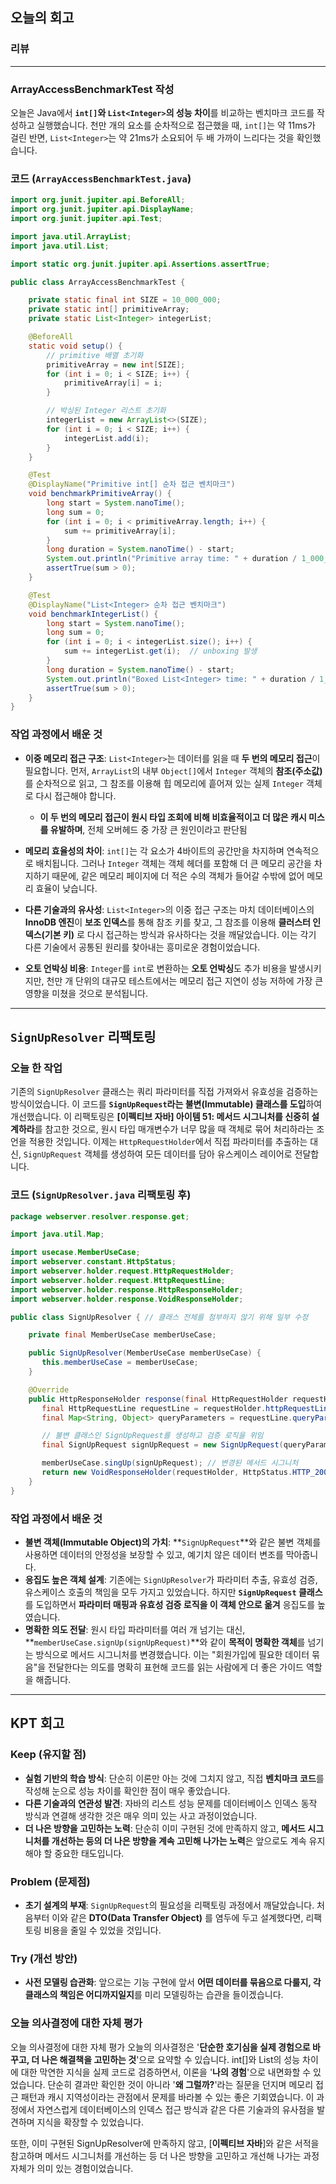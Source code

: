 ## 오늘의 회고
### 리뷰
---
### ArrayAccessBenchmarkTest 작성

오늘은 Java에서 **`int[]`와 `List<Integer>`의 성능 차이**를 비교하는 벤치마크 코드를 작성하고 실행했습니다. 천만 개의 요소를 순차적으로 접근했을 때, `int[]`는 약 11ms가 걸린 반면, `List<Integer>`는 약 21ms가 소요되어 두 배 가까이 느리다는 것을 확인했습니다.

### 코드 (`ArrayAccessBenchmarkTest.java`)

```java
import org.junit.jupiter.api.BeforeAll;
import org.junit.jupiter.api.DisplayName;
import org.junit.jupiter.api.Test;

import java.util.ArrayList;
import java.util.List;

import static org.junit.jupiter.api.Assertions.assertTrue;

public class ArrayAccessBenchmarkTest {

    private static final int SIZE = 10_000_000;
    private static int[] primitiveArray;
    private static List<Integer> integerList;

    @BeforeAll
    static void setup() {
        // primitive 배열 초기화
        primitiveArray = new int[SIZE];
        for (int i = 0; i < SIZE; i++) {
            primitiveArray[i] = i;
        }

        // 박싱된 Integer 리스트 초기화
        integerList = new ArrayList<>(SIZE);
        for (int i = 0; i < SIZE; i++) {
            integerList.add(i);
        }
    }

    @Test
    @DisplayName("Primitive int[] 순차 접근 벤치마크")
    void benchmarkPrimitiveArray() {
        long start = System.nanoTime();
        long sum = 0;
        for (int i = 0; i < primitiveArray.length; i++) {
            sum += primitiveArray[i];
        }
        long duration = System.nanoTime() - start;
        System.out.println("Primitive array time: " + duration / 1_000_000 + " ms");
        assertTrue(sum > 0);
    }

    @Test
    @DisplayName("List<Integer> 순차 접근 벤치마크")
    void benchmarkIntegerList() {
        long start = System.nanoTime();
        long sum = 0;
        for (int i = 0; i < integerList.size(); i++) {
            sum += integerList.get(i);  // unboxing 발생
        }
        long duration = System.nanoTime() - start;
        System.out.println("Boxed List<Integer> time: " + duration / 1_000_000 + " ms");
        assertTrue(sum > 0);
    }
}
```

### 작업 과정에서 배운 것

* **이중 메모리 접근 구조**: `List<Integer>`는 데이터를 읽을 때 **두 번의 메모리 접근**이 필요합니다. 먼저, `ArrayList`의 내부 `Object[]`에서 `Integer` 객체의 **참조(주소값)** 를 순차적으로 읽고, 그 참조를 이용해 힙 메모리에 흩어져 있는 실제 `Integer` 객체로 다시 접근해야 합니다.
  - **이 두 번의 메모리 접근이 원시 타입 조회에 비해 비효율적이고 더 많은 캐시 미스를 유발하며**, 전체 오버헤드 중 가장 큰 원인이라고 판단됨
    
* **메모리 효율성의 차이**: `int[]`는 각 요소가 4바이트의 공간만을 차지하며 연속적으로 배치됩니다. 그러나 `Integer` 객체는 객체 헤더를 포함해 더 큰 메모리 공간을 차지하기 때문에, 같은 메모리 페이지에 더 적은 수의 객체가 들어갈 수밖에 없어 메모리 효율이 낮습니다.

* **다른 기술과의 유사성**: `List<Integer>`의 이중 접근 구조는 마치 데이터베이스의 **InnoDB 엔진**이 **보조 인덱스**를 통해 참조 키를 찾고, 그 참조를 이용해 **클러스터 인덱스(기본 키)** 로 다시 접근하는 방식과 유사하다는 것을 깨달았습니다. 이는 각기 다른 기술에서 공통된 원리를 찾아내는 흥미로운 경험이었습니다.

* **오토 언박싱 비용**: `Integer`를 `int`로 변환하는 **오토 언박싱**도 추가 비용을 발생시키지만, 천만 개 단위의 대규모 테스트에서는 메모리 접근 지연이 성능 저하에 가장 큰 영향을 미쳤을 것으로 분석됩니다.


-----

## `SignUpResolver` 리팩토링

### 오늘 한 작업

기존의 `SignUpResolver` 클래스는 쿼리 파라미터를 직접 가져와서 유효성을 검증하는 방식이었습니다. 이 코드를 **`SignUpRequest`라는 불변(Immutable) 클래스를 도입**하여 개선했습니다. 이 리팩토링은 **[이펙티브 자바] 아이템 51: 메서드 시그니처를 신중히 설계하라**를 참고한 것으로, 원시 타입 매개변수가 너무 많을 때 객체로 묶어 처리하라는 조언을 적용한 것입니다. 이제는 `HttpRequestHolder`에서 직접 파라미터를 추출하는 대신, `SignUpRequest` 객체를 생성하여 모든 데이터를 담아 유스케이스 레이어로 전달합니다.

### 코드 (`SignUpResolver.java` 리팩토링 후)

```java
package webserver.resolver.response.get;

import java.util.Map;

import usecase.MemberUseCase;
import webserver.constant.HttpStatus;
import webserver.holder.request.HttpRequestHolder;
import webserver.holder.request.HttpRequestLine;
import webserver.holder.response.HttpResponseHolder;
import webserver.holder.response.VoidResponseHolder;

public class SignUpResolver { // 클래스 전체를 첨부하지 않기 위해 일부 수정

    private final MemberUseCase memberUseCase;

    public SignUpResolver(MemberUseCase memberUseCase) {
       this.memberUseCase = memberUseCase;
    }

    @Override
    public HttpResponseHolder response(final HttpRequestHolder requestHolder) {
       final HttpRequestLine requestLine = requestHolder.httpRequestLine();
       final Map<String, Object> queryParameters = requestLine.queryParameters();

       // 불변 클래스인 SignUpRequest를 생성하고 검증 로직을 위임
       final SignUpRequest signUpRequest = new SignUpRequest(queryParameters);

       memberUseCase.singUp(signUpRequest); // 변경된 메서드 시그니처
       return new VoidResponseHolder(requestHolder, HttpStatus.HTTP_200);
    }
}
```

### 작업 과정에서 배운 것

  * **불변 객체(Immutable Object)의 가치**: **`SignUpRequest`**와 같은 불변 객체를 사용하면 데이터의 안정성을 보장할 수 있고, 예기치 않은 데이터 변조를 막아줍니다.
  * **응집도 높은 객체 설계**: 기존에는 `SignUpResolver`가 파라미터 추출, 유효성 검증, 유스케이스 호출의 책임을 모두 가지고 있었습니다. 하지만 **`SignUpRequest` 클래스**를 도입하면서 **파라미터 매핑과 유효성 검증 로직을 이 객체 안으로 옮겨** 응집도를 높였습니다.
  * **명확한 의도 전달**: 원시 타입 파라미터를 여러 개 넘기는 대신, **`memberUseCase.signUp(signUpRequest)`**와 같이 **목적이 명확한 객체**를 넘기는 방식으로 메서드 시그니처를 변경했습니다. 이는 "회원가입에 필요한 데이터 묶음"을 전달한다는 의도를 명확히 표현해 코드를 읽는 사람에게 더 좋은 가이드 역할을 해줍니다.

-----

## KPT 회고

### Keep (유지할 점)
  * **실험 기반의 학습 방식**: 단순히 이론만 아는 것에 그치지 않고, 직접 **벤치마크 코드**를 작성해 눈으로 성능 차이를 확인한 점이 매우 좋았습니다.
  * **다른 기술과의 연관성 발견**: 자바의 리스트 성능 문제를 데이터베이스 인덱스 동작 방식과 연결해 생각한 것은 매우 의미 있는 사고 과정이었습니다.
  * **더 나은 방향을 고민하는 노력**: 단순히 이미 구현된 것에 만족하지 않고, **메서드 시그니처를 개선하는 등의 더 나은 방향을 계속 고민해 나가는 노력**은 앞으로도 계속 유지해야 할 중요한 태도입니다.

### Problem (문제점)
  * **초기 설계의 부재**: `SignUpRequest`의 필요성을 리팩토링 과정에서 깨달았습니다. 처음부터 이와 같은 **DTO(Data Transfer Object)** 를 염두에 두고 설계했다면, 리팩토링 비용을 줄일 수 있었을 것입니다.
### Try (개선 방안)
  * **사전 모델링 습관화**: 앞으로는 기능 구현에 앞서 **어떤 데이터를 묶음으로 다룰지, 각 클래스의 책임은 어디까지일지**를 미리 모델링하는 습관을 들이겠습니다.

### 오늘 의사결정에 대한 자체 평가

오늘 의사결정에 대한 자체 평가
오늘의 의사결정은 '**단순한 호기심을 실제 경험으로 바꾸고, 더 나은 해결책을 고민하는 것**'으로 요약할 수 있습니다.
int[]와 List의 성능 차이에 대한 막연한 지식을 실제 코드로 검증하면서, 이론을 '**나의 경험**'으로 내면화할 수 있었습니다. 단순히 결과만 확인한 것이 아니라 '**왜 그럴까?**'라는 질문을 던지며 메모리 접근 패턴과 캐시 지역성이라는 관점에서 문제를 바라볼 수 있는 좋은 기회였습니다. 이 과정에서 자연스럽게 데이터베이스의 인덱스 접근 방식과 같은 다른 기술과의 유사점을 발견하며 지식을 확장할 수 있었습니다.

또한, 이미 구현된 SignUpResolver에 만족하지 않고, [**이펙티브 자바**]와 같은 서적을 참고하며 메서드 시그니처를 개선하는 등 더 나은 방향을 고민하고 개선해 나가는 과정 자체가 의미 있는 경험이었습니다.
